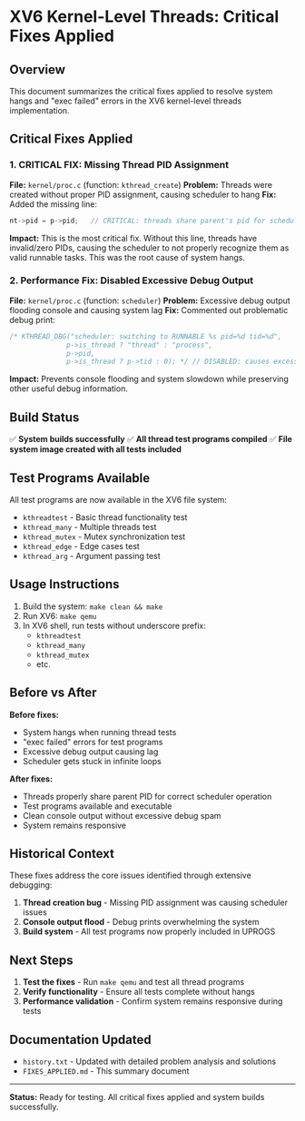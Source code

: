 # XV6 Kernel-Level Threads: Critical Fixes Applied

## Overview
This document summarizes the critical fixes applied to resolve system hangs and "exec failed" errors in the XV6 kernel-level threads implementation.

## Critical Fixes Applied

### 1. **CRITICAL FIX: Missing Thread PID Assignment**
**File:** `kernel/proc.c` (function: `kthread_create`)
**Problem:** Threads were created without proper PID assignment, causing scheduler to hang
**Fix:** Added the missing line:
```c
nt->pid = p->pid;   // CRITICAL: threads share parent's pid for scheduler
```

**Impact:** This is the most critical fix. Without this line, threads have invalid/zero PIDs, causing the scheduler to not properly recognize them as valid runnable tasks. This was the root cause of system hangs.

### 2. **Performance Fix: Disabled Excessive Debug Output**
**File:** `kernel/proc.c` (function: `scheduler`)
**Problem:** Excessive debug output flooding console and causing system lag
**Fix:** Commented out problematic debug print:
```c
/* KTHREAD_DBG("scheduler: switching to RUNNABLE %s pid=%d tid=%d", 
              p->is_thread ? "thread" : "process", 
              p->pid, 
              p->is_thread ? p->tid : 0); */ // DISABLED: causes excessive output and lag
```

**Impact:** Prevents console flooding and system slowdown while preserving other useful debug information.

## Build Status
✅ **System builds successfully**
✅ **All thread test programs compiled**
✅ **File system image created with all tests included**

## Test Programs Available
All test programs are now available in the XV6 file system:
- `kthreadtest` - Basic thread functionality test
- `kthread_many` - Multiple threads test
- `kthread_mutex` - Mutex synchronization test  
- `kthread_edge` - Edge cases test
- `kthread_arg` - Argument passing test

## Usage Instructions
1. Build the system: `make clean && make`
2. Run XV6: `make qemu`
3. In XV6 shell, run tests without underscore prefix:
   - `kthreadtest`
   - `kthread_many`
   - `kthread_mutex`
   - etc.

## Before vs After
**Before fixes:**
- System hangs when running thread tests
- "exec failed" errors for test programs
- Excessive debug output causing lag
- Scheduler gets stuck in infinite loops

**After fixes:**
- Threads properly share parent PID for correct scheduler operation
- Test programs available and executable
- Clean console output without excessive debug spam
- System remains responsive

## Historical Context
These fixes address the core issues identified through extensive debugging:
1. **Thread creation bug** - Missing PID assignment was causing scheduler issues
2. **Console output flood** - Debug prints overwhelming the system
3. **Build system** - All test programs now properly included in UPROGS

## Next Steps
1. **Test the fixes** - Run `make qemu` and test all thread programs
2. **Verify functionality** - Ensure all tests complete without hangs
3. **Performance validation** - Confirm system remains responsive during tests

## Documentation Updated
- `history.txt` - Updated with detailed problem analysis and solutions
- `FIXES_APPLIED.md` - This summary document

---
**Status:** Ready for testing. All critical fixes applied and system builds successfully.

